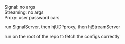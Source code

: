 Signal: no args  
Streaming: no args  
Proxy: user password cars  

run SignalServer, then hjUDPproxy, then hjStreamServer  

run on the root of the repo to fetch the configs correctly